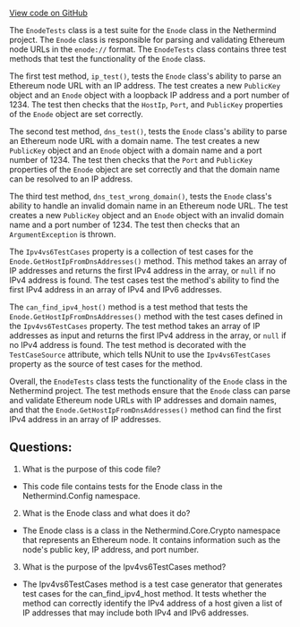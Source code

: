 [View code on GitHub](https://github.com/NethermindEth/nethermind/src/Nethermind/Nethermind.Config.Test/EnodeTests.cs)

The `EnodeTests` class is a test suite for the `Enode` class in the Nethermind project. The `Enode` class is responsible for parsing and validating Ethereum node URLs in the `enode://` format. The `EnodeTests` class contains three test methods that test the functionality of the `Enode` class.

The first test method, `ip_test()`, tests the `Enode` class's ability to parse an Ethereum node URL with an IP address. The test creates a new `PublicKey` object and an `Enode` object with a loopback IP address and a port number of 1234. The test then checks that the `HostIp`, `Port`, and `PublicKey` properties of the `Enode` object are set correctly.

The second test method, `dns_test()`, tests the `Enode` class's ability to parse an Ethereum node URL with a domain name. The test creates a new `PublicKey` object and an `Enode` object with a domain name and a port number of 1234. The test then checks that the `Port` and `PublicKey` properties of the `Enode` object are set correctly and that the domain name can be resolved to an IP address.

The third test method, `dns_test_wrong_domain()`, tests the `Enode` class's ability to handle an invalid domain name in an Ethereum node URL. The test creates a new `PublicKey` object and an `Enode` object with an invalid domain name and a port number of 1234. The test then checks that an `ArgumentException` is thrown.

The `Ipv4vs6TestCases` property is a collection of test cases for the `Enode.GetHostIpFromDnsAddresses()` method. This method takes an array of IP addresses and returns the first IPv4 address in the array, or `null` if no IPv4 address is found. The test cases test the method's ability to find the first IPv4 address in an array of IPv4 and IPv6 addresses.

The `can_find_ipv4_host()` method is a test method that tests the `Enode.GetHostIpFromDnsAddresses()` method with the test cases defined in the `Ipv4vs6TestCases` property. The test method takes an array of IP addresses as input and returns the first IPv4 address in the array, or `null` if no IPv4 address is found. The test method is decorated with the `TestCaseSource` attribute, which tells NUnit to use the `Ipv4vs6TestCases` property as the source of test cases for the method.

Overall, the `EnodeTests` class tests the functionality of the `Enode` class in the Nethermind project. The test methods ensure that the `Enode` class can parse and validate Ethereum node URLs with IP addresses and domain names, and that the `Enode.GetHostIpFromDnsAddresses()` method can find the first IPv4 address in an array of IP addresses.
## Questions: 
 1. What is the purpose of this code file?
- This code file contains tests for the Enode class in the Nethermind.Config namespace.

2. What is the Enode class and what does it do?
- The Enode class is a class in the Nethermind.Core.Crypto namespace that represents an Ethereum node. It contains information such as the node's public key, IP address, and port number.

3. What is the purpose of the Ipv4vs6TestCases method?
- The Ipv4vs6TestCases method is a test case generator that generates test cases for the can_find_ipv4_host method. It tests whether the method can correctly identify the IPv4 address of a host given a list of IP addresses that may include both IPv4 and IPv6 addresses.